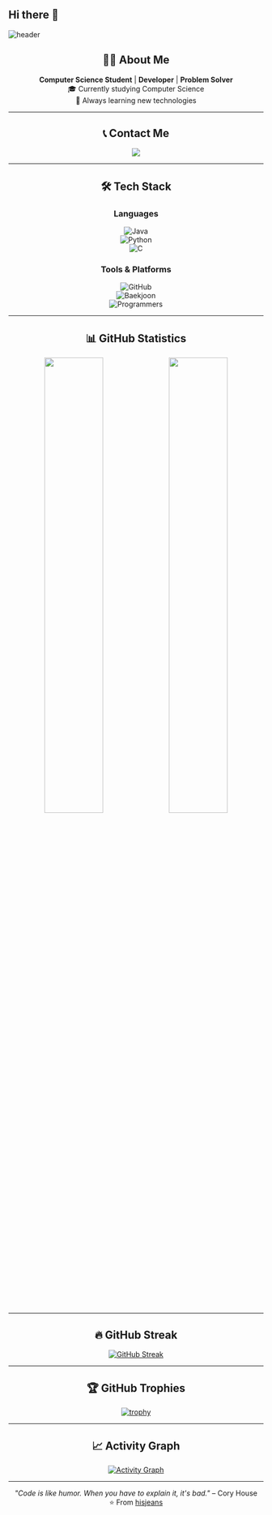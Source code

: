 ## Hi there 👋
<!--
**hisjeans/hisjeans** is a ✨ _special_ ✨ repository because its `README.md` (this file) appears on your GitHub profile.
Here are some ideas to get you started:
-->
![header](https://capsule-render.vercel.app/api?type=waving&color=timeGradient&text=Welcome%20to%20hisjeans'%20GitHub%20👋&animation=twinkling&fontSize=35&fontAlignY=40&fontAlign=70&height=250)

<div align="center">

## 🙋‍♂️ About Me  
**Computer Science Student** | **Developer** | **Problem Solver**  
🎓 Currently studying Computer Science  
🌱 Always learning new technologies  

</div>

---

<div align="center">

## 📞 Contact Me  
<a href="mailto:his7jeans@gmail.com" target="_blank">
  <img src="https://img.shields.io/badge/Gmail-EA4335.svg?style=for-the-badge&logo=Gmail&logoColor=white"/>
</a>  

</div>

---

<div align="center">

## 🛠️ Tech Stack  

### Languages  
![Java](https://img.shields.io/badge/Java-007396.svg?style=for-the-badge&logo=Java&logoColor=white)  
![Python](https://img.shields.io/badge/Python-3776AB.svg?style=for-the-badge&logo=Python&logoColor=white)  
![C](https://img.shields.io/badge/C-00599C.svg?style=for-the-badge&logo=C&logoColor=white)  

### Tools & Platforms  
![GitHub](https://img.shields.io/badge/GitHub-181717.svg?style=for-the-badge&logo=GitHub&logoColor=white)  
![Baekjoon](https://img.shields.io/badge/Baekjoon-0076C0.svg?style=for-the-badge&logo=Codeforces&logoColor=white)  
![Programmers](https://img.shields.io/badge/Programmers-0099FF.svg?style=for-the-badge&logo=Hackerrank&logoColor=white)  

</div>

---

<div align="center">

## 📊 GitHub Statistics  
<img width="48%" src="https://github-readme-stats.vercel.app/api?username=hisjeans&show_icons=true&theme=radical&hide_border=true&count_private=true" />  
<img width="48%" src="https://github-readme-stats.vercel.app/api/top-langs?username=hisjeans&layout=compact&langs_count=8&theme=radical&hide_border=true" />  

</div>

---

<div align="center">

## 🔥 GitHub Streak  
[![GitHub Streak](https://streak-stats.demolab.com/api?user=hisjeans&theme=radical&hide_border=true)](https://git.io/streak-stats)

</div>

---

<div align="center">

## 🏆 GitHub Trophies  
[![trophy](https://github-profile-trophy.vercel.app/?username=hisjeans&theme=radical&no-frame=true&no-bg=false&margin-w=4&column=7)](https://github.com/ryo-ma/github-profile-trophy)

</div>

---

<div align="center">

## 📈 Activity Graph  
[![Activity Graph](https://github-readme-activity-graph.vercel.app/graph?username=hisjeans&theme=radical&hide_border=true&custom_title=Contribution%20Graph)](https://github.com/ashutosh00710/github-readme-activity-graph)

</div>

---

<div align="center">

*"Code is like humor. When you have to explain it, it's bad."* – Cory House  
⭐️ From [hisjeans](https://github.com/hisjeans)  

</div>
